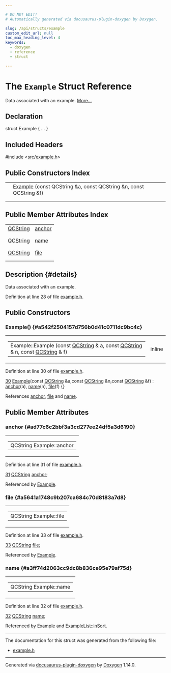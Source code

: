 ```yaml
---

# DO NOT EDIT!
# Automatically generated via docusaurus-plugin-doxygen by Doxygen.

slug: /api/structs/example
custom_edit_url: null
toc_max_heading_level: 4
keywords:
  - doxygen
  - reference
  - struct

---
```


<div class="doxyPage">

# The `Example` Struct Reference

<p>Data associated with an example. <a href="#details">More...</a></p>

## Declaration

<div class="doxyDeclaration">
struct Example { ... }
</div>

## Included Headers

<div class="doxyIncludesList">#include &lt;<a href="/web-doxygen/docs/api/files/src/example-h">src/example.h</a>&gt;
</div>

## Public Constructors Index

<table class="doxyMembersIndex">

<tr class="doxyMemberIndexItem">
<td class="doxyMemberIndexItemType" align="left" valign="top"></td>
<td class="doxyMemberIndexItemName" align="left" valign="top"><a href="#a542f2504157d756b0d41c0711dc9bc4c">Example</a> (const QCString &amp;a, const QCString &amp;n, const QCString &amp;f)</td>
</tr>
<tr class="doxyMemberIndexDescription">
<td class="doxyMemberIndexDescriptionLeft"></td>
<td class="doxyMemberIndexDescriptionRight">
</td>
</tr>
<tr class="doxyMemberIndexSeparator">
<td class="doxyMemberIndexSeparator" colspan="2"></td>
</tr>

</table>

## Public Member Attributes Index

<table class="doxyMembersIndex">

<tr class="doxyMemberIndexItem">
<td class="doxyMemberIndexItemType" align="left" valign="top"><a href="/web-doxygen/docs/api/classes/qcstring">QCString</a></td>
<td class="doxyMemberIndexItemName" align="left" valign="top"><a href="#ad77c6c2bbf3a3cd277ee24df5a3d6190">anchor</a></td>
</tr>
<tr class="doxyMemberIndexDescription">
<td class="doxyMemberIndexDescriptionLeft"></td>
<td class="doxyMemberIndexDescriptionRight">
</td>
</tr>
<tr class="doxyMemberIndexSeparator">
<td class="doxyMemberIndexSeparator" colspan="2"></td>
</tr>

<tr class="doxyMemberIndexItem">
<td class="doxyMemberIndexItemType" align="left" valign="top"><a href="/web-doxygen/docs/api/classes/qcstring">QCString</a></td>
<td class="doxyMemberIndexItemName" align="left" valign="top"><a href="#a3ff74d2063cc9dc8b836ce95e79af75d">name</a></td>
</tr>
<tr class="doxyMemberIndexDescription">
<td class="doxyMemberIndexDescriptionLeft"></td>
<td class="doxyMemberIndexDescriptionRight">
</td>
</tr>
<tr class="doxyMemberIndexSeparator">
<td class="doxyMemberIndexSeparator" colspan="2"></td>
</tr>

<tr class="doxyMemberIndexItem">
<td class="doxyMemberIndexItemType" align="left" valign="top"><a href="/web-doxygen/docs/api/classes/qcstring">QCString</a></td>
<td class="doxyMemberIndexItemName" align="left" valign="top"><a href="#a5641a1748c9b207ca684c70d8183a7d8">file</a></td>
</tr>
<tr class="doxyMemberIndexDescription">
<td class="doxyMemberIndexDescriptionLeft"></td>
<td class="doxyMemberIndexDescriptionRight">
</td>
</tr>
<tr class="doxyMemberIndexSeparator">
<td class="doxyMemberIndexSeparator" colspan="2"></td>
</tr>

</table>

## Description {#details}

<p>Data associated with an example.</p>

<p>Definition at line 28 of file <a href="/web-doxygen/docs/api/files/src/example-h">example.h</a>.</p>


<div class="doxySectionDef">

## Public Constructors

### Example() {#a542f2504157d756b0d41c0711dc9bc4c}

<div class="doxyMemberItem">
<div class="doxyMemberProto">
<table class="doxyMemberLabels">
<tr class="doxyMemberLabels">
<td class="doxyMemberLabelsLeft">
<table class="doxyMemberName">
<tr>
<td class="doxyMemberName">Example::Example (const <a href="/web-doxygen/docs/api/classes/qcstring">QCString</a> &amp; a, const <a href="/web-doxygen/docs/api/classes/qcstring">QCString</a> &amp; n, const <a href="/web-doxygen/docs/api/classes/qcstring">QCString</a> &amp; f)</td>
</tr>
</table>
</td>
<td class="doxyMemberLabelsRight">
<span class="doxyMemberLabels">
<span class="doxyMemberLabel inline">inline</span>
</span>
</td>
</tr>
</table>
</div>
<div class="doxyMemberDoc">



<p>Definition at line 30 of file <a href="/web-doxygen/docs/api/files/src/example-h">example.h</a>.</p>


<div class="doxyProgramListing">

<div class="doxyCodeLine"><span class="doxyLineNumber"><a href="#a542f2504157d756b0d41c0711dc9bc4c">30</a></span><span class="doxyLineContent"><span class="doxyHighlight">  <a href="#a542f2504157d756b0d41c0711dc9bc4c">Example</a>(</span><span class="doxyHighlightKeyword">const</span><span class="doxyHighlight"> <a href="/web-doxygen/docs/api/classes/qcstring">QCString</a> &amp;a,</span><span class="doxyHighlightKeyword">const</span><span class="doxyHighlight"> <a href="/web-doxygen/docs/api/classes/qcstring">QCString</a> &amp;n,</span><span class="doxyHighlightKeyword">const</span><span class="doxyHighlight"> <a href="/web-doxygen/docs/api/classes/qcstring">QCString</a> &amp;f) : <a href="#ad77c6c2bbf3a3cd277ee24df5a3d6190">anchor</a>(a), <a href="#a3ff74d2063cc9dc8b836ce95e79af75d">name</a>(n), <a href="#a5641a1748c9b207ca684c70d8183a7d8">file</a>(f) {}</span></span></div>

</div>


<p>References <a href="#ad77c6c2bbf3a3cd277ee24df5a3d6190">anchor</a>, <a href="#a5641a1748c9b207ca684c70d8183a7d8">file</a> and <a href="#a3ff74d2063cc9dc8b836ce95e79af75d">name</a>.</p>

</div>
</div>

</div>

<div class="doxySectionDef">

## Public Member Attributes

### anchor {#ad77c6c2bbf3a3cd277ee24df5a3d6190}

<div class="doxyMemberItem">
<div class="doxyMemberProto">
<table class="doxyMemberLabels">
<tr class="doxyMemberLabels">
<td class="doxyMemberLabelsLeft">
<table class="doxyMemberName">
<tr>
<td class="doxyMemberName">QCString Example::anchor</td>
</tr>
</table>
</td>
</tr>
</table>
</div>
<div class="doxyMemberDoc">



<p>Definition at line 31 of file <a href="/web-doxygen/docs/api/files/src/example-h">example.h</a>.</p>


<div class="doxyProgramListing">

<div class="doxyCodeLine"><span class="doxyLineNumber"><a href="#ad77c6c2bbf3a3cd277ee24df5a3d6190">31</a></span><span class="doxyLineContent"><span class="doxyHighlight">  <a href="/web-doxygen/docs/api/classes/qcstring">QCString</a> <a href="#ad77c6c2bbf3a3cd277ee24df5a3d6190">anchor</a>;</span></span></div>

</div>


<p>Referenced by <a href="#a542f2504157d756b0d41c0711dc9bc4c">Example</a>.</p>

</div>
</div>

### file {#a5641a1748c9b207ca684c70d8183a7d8}

<div class="doxyMemberItem">
<div class="doxyMemberProto">
<table class="doxyMemberLabels">
<tr class="doxyMemberLabels">
<td class="doxyMemberLabelsLeft">
<table class="doxyMemberName">
<tr>
<td class="doxyMemberName">QCString Example::file</td>
</tr>
</table>
</td>
</tr>
</table>
</div>
<div class="doxyMemberDoc">



<p>Definition at line 33 of file <a href="/web-doxygen/docs/api/files/src/example-h">example.h</a>.</p>


<div class="doxyProgramListing">

<div class="doxyCodeLine"><span class="doxyLineNumber"><a href="#a5641a1748c9b207ca684c70d8183a7d8">33</a></span><span class="doxyLineContent"><span class="doxyHighlight">  <a href="/web-doxygen/docs/api/classes/qcstring">QCString</a> <a href="#a5641a1748c9b207ca684c70d8183a7d8">file</a>;</span></span></div>

</div>


<p>Referenced by <a href="#a542f2504157d756b0d41c0711dc9bc4c">Example</a>.</p>

</div>
</div>

### name {#a3ff74d2063cc9dc8b836ce95e79af75d}

<div class="doxyMemberItem">
<div class="doxyMemberProto">
<table class="doxyMemberLabels">
<tr class="doxyMemberLabels">
<td class="doxyMemberLabelsLeft">
<table class="doxyMemberName">
<tr>
<td class="doxyMemberName">QCString Example::name</td>
</tr>
</table>
</td>
</tr>
</table>
</div>
<div class="doxyMemberDoc">



<p>Definition at line 32 of file <a href="/web-doxygen/docs/api/files/src/example-h">example.h</a>.</p>


<div class="doxyProgramListing">

<div class="doxyCodeLine"><span class="doxyLineNumber"><a href="#a3ff74d2063cc9dc8b836ce95e79af75d">32</a></span><span class="doxyLineContent"><span class="doxyHighlight">  <a href="/web-doxygen/docs/api/classes/qcstring">QCString</a> <a href="#a3ff74d2063cc9dc8b836ce95e79af75d">name</a>;</span></span></div>

</div>


<p>Referenced by <a href="#a542f2504157d756b0d41c0711dc9bc4c">Example</a> and <a href="/web-doxygen/docs/api/classes/examplelist/#a461e72c8f6d52cf93b0c4db33d6bda8b">ExampleList::inSort</a>.</p>

</div>
</div>

</div>

<hr/>

The documentation for this struct was generated from the following file:

<ul>
<li><a href="/web-doxygen/docs/api/files/src/example-h">example.h</a></li>
</ul>

<hr/>

<p class="doxyGeneratedBy">Generated via <a href="https://github.com/xpack/docusaurus-plugin-doxygen">docusaurus-plugin-doxygen</a> by <a href="https://www.doxygen.nl">Doxygen</a> 1.14.0.</p>

</div>
